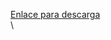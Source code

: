 [Enlace para
descarga](https://www.dropbox.com/s/9q15e385cgakqkr/2.5%20-%20Reciclando%20Hardware.pdf)\
 \

